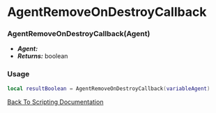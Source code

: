# AgentRemoveOnDestroyCallback

### AgentRemoveOnDestroyCallback(Agent)
- ***Agent:*** 
- ***Returns:*** boolean

### Usage

```Lua
local resultBoolean = AgentRemoveOnDestroyCallback(variableAgent)
```


[Back To Scripting Documentation](../README.md)
